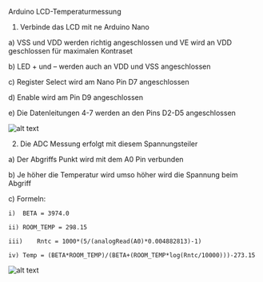 Arduino LCD-Temperaturmessung

1)	Verbinde das LCD mit ne Arduino Nano

  a)	VSS und VDD werden richtig angeschlossen und VE wird an VDD geschlossen für maximalen Kontraset
  
  b)	LED + und – werden auch an VDD und VSS angeschlossen
  
  c)	Register Select wird am Nano Pin D7 angeschlossen
  
  d)	Enable wird am Pin D9 angeschlossen
  
  e)	Die Datenleitungen 4-7 werden an den Pins D2-D5 angeschlossen
  


![alt text](https://github.com/wrusl/arduino_lcd_temp/blob/master/16x2-LCD-Pinout.png)


2)	Die ADC Messung erfolgt mit diesem Spannungsteiler

  a)	Der Abgriffs Punkt wird mit dem A0 Pin verbunden
  
  b)	Je höher die Temperatur wird umso höher wird die Spannung beim Abgriff
  
  c)	Formeln: 
  
    i)	BETA = 3974.0
    
    ii)	ROOM_TEMP = 298.15
    
    iii)	Rntc = 1000*(5/(analogRead(A0)*0.004882813)-1)
    
    iv)	Temp = (BETA*ROOM_TEMP)/(BETA+(ROOM_TEMP*log(Rntc/10000)))-273.15
    

![alt text](https://github.com/wrusl/arduino_lcd_temp/blob/master/OjfnSxN18h7TjkffS5xJhDcOfJj2CTi1EGoDweNLQ5AvsGWBWdLWxhUtqO5IwLuvrZGv2HNfvHIMET8UY7cltmUzMXpKL7ZVA_4WqjVK.jpg)
